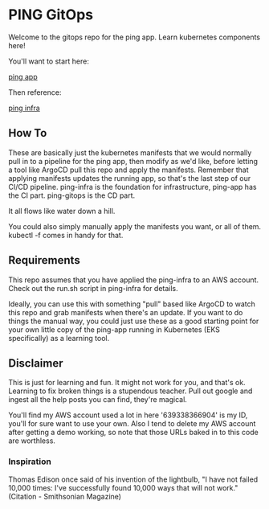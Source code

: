 # PING GitOps

Welcome to the gitops repo for the ping app. Learn kubernetes components here!

You'll want to start here:

[ping app](https://github.com/somelinuxguy/ping-app)

Then reference:

[ping infra](https://github.com/somelinuxguy/ping-infra)

## How To

These are basically just the kubernetes manifests that we would normally pull in to a pipeline for the ping app, then modify as we'd like, before letting a tool like ArgoCD pull this repo and apply the manifests. Remember that applying manifests updates the running app, so that's the last step of our CI/CD pipeline. ping-infra is the foundation for infrastructure, ping-app has the CI part. ping-gitops is the CD part.

It all flows like water down a hill.

You could also simply manually apply the manifests you want, or all of them. kubectl -f comes in handy for that.

## Requirements

This repo assumes that you have applied the ping-infra to an AWS account. Check out the run.sh script in ping-infra for details.

Ideally, you can use this with something "pull" based like ArgoCD to watch this repo and grab manifests when there's an update. If you want to do things the manual way, you could just use these as a good starting point for your own little copy of the ping-app running in Kubernetes (EKS specifically) as a learning tool.

## Disclaimer
This is just for learning and fun. It might not work for you, and that's ok. Learning to fix broken things is a stupendous teacher. Pull out google and ingest all the help posts you can find, they're magical. 

You'll find my AWS account used a lot in here '639338366904' is my ID, you'll for sure want to use your own. Also I tend to delete my AWS account after getting a demo working, so note that those URLs baked in to this code are worthless.

### Inspiration
Thomas Edison once said of his invention of the lightbulb, "I have not failed 10,000 times: I've successfully found 10,000 ways that will not work."
(Citation - Smithsonian Magazine)
